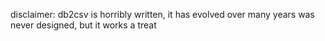 disclaimer: db2csv is horribly written, it has evolved over many years
was never designed, but it works a treat
